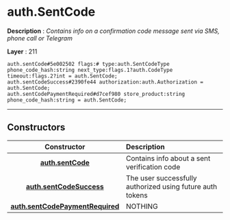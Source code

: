 # auth.SentCode

**Description** : *Contains info on a confirmation code message sent via SMS, phone call or Telegram*

**Layer** : 211

```tl
auth.sentCode#5e002502 flags:# type:auth.SentCodeType phone_code_hash:string next_type:flags.1?auth.CodeType timeout:flags.2?int = auth.SentCode;
auth.sentCodeSuccess#2390fe44 authorization:auth.Authorization = auth.SentCode;
auth.sentCodePaymentRequired#d7cef980 store_product:string phone_code_hash:string = auth.SentCode;
```

---

## Constructors

| Constructor | Description |
| :---: | :--- |
| [**auth.sentCode**](constructor/auth.sentCode) | Contains info about a sent verification code |
| [**auth.sentCodeSuccess**](constructor/auth.sentCodeSuccess) | The user successfully authorized using future auth tokens |
| [**auth.sentCodePaymentRequired**](constructor/auth.sentCodePaymentRequired) | NOTHING |